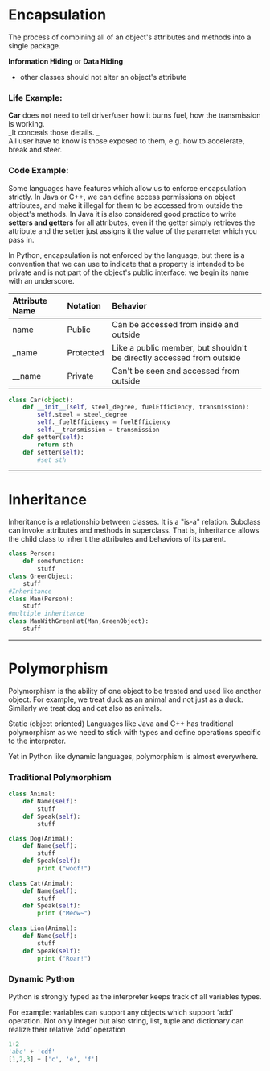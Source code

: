 # Encapsulation

The process of combining all of an object's attributes and methods into a single package.

**Information Hiding** or **Data Hiding**

* other classes should not alter an object's attribute

### Life Example:

**Car** does not need to tell driver/user how it burns fuel, how the transmission is working.   
_It conceals those details. _  
All user have to know is those exposed to them, e.g. how to accelerate, break and steer.

### Code Example:

Some languages have features which allow us to enforce encapsulation strictly. In Java or C++, we can define access permissions on object attributes, and make it illegal for them to be accessed from outside the object's methods. In Java it is also considered good practice to write **setters and getters** for all attributes, even if the getter simply retrieves the attribute and the setter just assigns it the value of the parameter which you pass in.

In Python, encapsulation is not enforced by the language, but there is a convention that we can use to indicate that a property is intended to be private and is not part of the object's public interface: we begin its name with an underscore.

| Attribute Name | Notation | Behavior |
| :--- | :--- |:--- |
| name  | Public | Can be accessed from inside and outside |
| _name  | Protected | Like a public member, but shouldn't be directly accessed from outside |
| __name  | Private | Can't be seen and accessed from outside |

```py
class Car(object):
    def __init__(self, steel_degree, fuelEfficiency, transmission):
        self.steel = steel_degree
        self._fuelEfficiency = fuelEfficiency
        self.__transmission = transmission
    def getter(self):
        return sth
    def setter(self):
        #set sth
```
---
# Inheritance

Inheritance is a relationship between classes. It is a "is-a" relation.
Subclass can invoke attributes and methods in superclass.
That is, inheritance allows the child class to inherit the attributes and behaviors of its parent.

```py
class Person:
    def somefunction:
        stuff
class GreenObject:
    stuff
#Inheritance
class Man(Person):
    stuff
#multiple inheritance
class ManWithGreenHat(Man,GreenObject):
    stuff
```
---

# Polymorphism

Polymorphism is the ability of one object to be treated and used like another object. 
For example, we treat duck as an animal and not just as a duck. Similarly we treat dog and cat also as animals.

Static (object oriented) Languages like Java and C++ has traditional polymorphism as we need to stick with types and define operations specific to the interpreter. 

Yet in Python like dynamic languages, polymorphism is almost everywhere.

### Traditional Polymorphism
```py
class Animal:
    def Name(self):
        stuff
    def Speak(self):
        stuff

class Dog(Animal):
    def Name(self):
        stuff
    def Speak(self):
        print ("woof!")
        
class Cat(Animal):
    def Name(self):
        stuff
    def Speak(self):
        print ("Meow~")
        
class Lion(Animal):
    def Name(self):
        stuff
    def Speak(self):
        print ("Roar!")
```
### Dynamic Python
Python is strongly typed as the interpreter keeps track of all variables types. 

For example:  variables can support any objects which support ‘add’ operation. Not only integer but also string, list, tuple and dictionary can realize their relative ‘add’ operation

```py
1+2
'abc' + 'cdf'
[1,2,3] + ['c', 'e', 'f']
```

